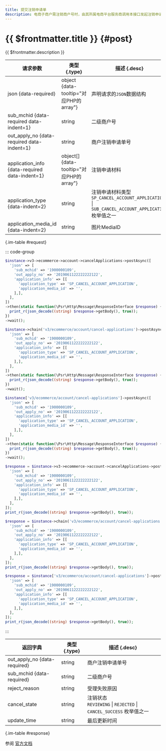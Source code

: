 ```yaml
---
title: 提交注销申请单
description: 电商子商户需注销商户号时，由其所属电商平台服务商调用本接口发起注销申请。
---
```


# {{ $frontmatter.title }} {#post}

{{ $frontmatter.description }}

| 请求参数 | 类型 {.type} | 描述 {.desc}
| --- | --- | ---
| json {data-required} | object {data-tooltip="对应PHP的array"} | 声明请求的`JSON`数据结构
| sub_mchid {data-required data-indent=1} | string | 二级商户号
| out_apply_no {data-required data-indent=1} | string | 商户注销申请单号
| application_info {data-required data-indent=1} | object[] {data-tooltip="对应PHP的array"} | 注销申请材料
| application_type {data-indent=2} | string | 注销申请材料类型<br/>`SP_CANCEL_ACCOUNT_APPLICATION` \| `SUB_CANCEL_ACCOUNT_APPLICATION` 枚举值之一
| application_media_id {data-indent=2} | string | 图片MediaID

{.im-table #request}

::: code-group

```php [异步纯链式]
$instance->v3->ecommerce->account->cancelApplications->postAsync([
  'json' => [
    'sub_mchid' => '1900000109',
    'out_apply_no' => '2019061122222222122',
    'application_info' => [[
      'application_type' => 'SP_CANCEL_ACCOUNT_APPLICATION',
      'application_media_id' => '',
    ],],
  ],
])
->then(static function(\Psr\Http\Message\ResponseInterface $response) {
  print_r(json_decode((string) $response->getBody(), true));
})
->wait();
```

```php [异步声明式]
$instance->chain('v3/ecommerce/account/cancel-applications')->postAsync([
  'json' => [
    'sub_mchid' => '1900000109',
    'out_apply_no' => '2019061122222222122',
    'application_info' => [[
      'application_type' => 'SP_CANCEL_ACCOUNT_APPLICATION',
      'application_media_id' => '',
    ],],
  ],
])
->then(static function(\Psr\Http\Message\ResponseInterface $response) {
  print_r(json_decode((string) $response->getBody(), true));
})
->wait();
```

```php [异步属性式]
$instance['v3/ecommerce/account/cancel-applications']->postAsync([
  'json' => [
    'sub_mchid' => '1900000109',
    'out_apply_no' => '2019061122222222122',
    'application_info' => [[
      'application_type' => 'SP_CANCEL_ACCOUNT_APPLICATION',
      'application_media_id' => '',
    ],],
  ],
])
->then(static function(\Psr\Http\Message\ResponseInterface $response) {
  print_r(json_decode((string) $response->getBody(), true));
})
->wait();
```

```php [同步纯链式]
$response = $instance->v3->ecommerce->account->cancelApplications->post([
  'json' => [
    'sub_mchid' => '1900000109',
    'out_apply_no' => '2019061122222222122',
    'application_info' => [[
      'application_type' => 'SP_CANCEL_ACCOUNT_APPLICATION',
      'application_media_id' => '',
    ],],
  ],
]);
print_r(json_decode((string) $response->getBody(), true));
```

```php [同步声明式]
$response = $instance->chain('v3/ecommerce/account/cancel-applications')->post([
  'json' => [
    'sub_mchid' => '1900000109',
    'out_apply_no' => '2019061122222222122',
    'application_info' => [[
      'application_type' => 'SP_CANCEL_ACCOUNT_APPLICATION',
      'application_media_id' => '',
    ],],
  ],
]);
print_r(json_decode((string) $response->getBody(), true));
```

```php [同步属性式]
$response = $instance['v3/ecommerce/account/cancel-applications']->post([
  'json' => [
    'sub_mchid' => '1900000109',
    'out_apply_no' => '2019061122222222122',
    'application_info' => [[
      'application_type' => 'SP_CANCEL_ACCOUNT_APPLICATION',
      'application_media_id' => '',
    ],],
  ],
]);
print_r(json_decode((string) $response->getBody(), true));
```

:::

| 返回字典 | 类型 {.type} | 描述 {.desc}
| --- | --- | ---
| out_apply_no {data-required}| string | 商户注销申请单号
| sub_mchid {data-required}| string | 二级商户号
| reject_reason | string | 受理失败原因
| cancel_state | string | 注销状态<br/>`REVIEWING` \| `REJECTED` \| `CANCEL_SUCCESS` 枚举值之一
| update_time | string | 最后更新时间

{.im-table #response}

参阅 [官方文档](https://pay.weixin.qq.com/docs/partner/apis/ecommerce-cancel/cancel-applications/create-cancel-application.html)
